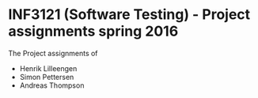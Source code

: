 # INF3121 (Software Testing) - Project assignments spring 2016
The Project assignments of
 - Henrik Lilleengen
 - Simon Pettersen
 - Andreas Thompson

